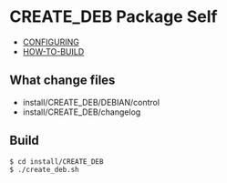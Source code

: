 
# CREATE_DEB Package Self

* [CONFIGURING](install/CONFIGURING.md)
* [HOW-TO-BUILD](install/HOW-TO-BUILD.md)

## What change files

* install/CREATE_DEB/DEBIAN/control
* install/CREATE_DEB/changelog

## Build

	$ cd install/CREATE_DEB
	$ ./create_deb.sh
